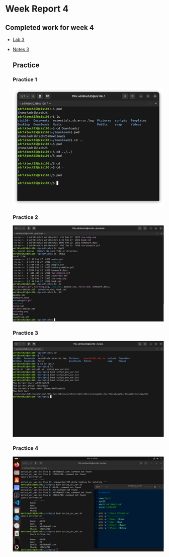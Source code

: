 # Week Report 4
## Completed work for week 4

* [Lab 3](../../labs/labs3/lab3.md) 
* [Notes 3](../../Notes/notes%203/notes3.md)
  
  ## Practice 

  ### Practice 1
    ![Practice1](<wr4(1).png>)
  ### Practice 2
    ![Practice 2](<wr4(2).png>)
  ### Practice 3
    ![Practice 3](<wr4(3).png>)
  ### Practice 4
    ![Practice 4](<wr4(4).png>)
  